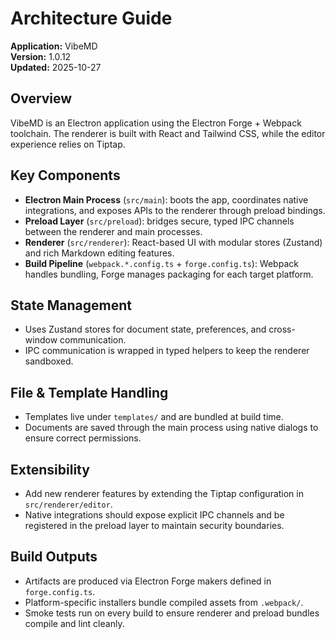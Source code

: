 # Architecture Guide

**Application:** VibeMD  
**Version:** 1.0.12  
**Updated:** 2025-10-27

## Overview

VibeMD is an Electron application using the Electron Forge + Webpack toolchain. The renderer is built with React and Tailwind CSS, while the editor experience relies on Tiptap.

## Key Components

- **Electron Main Process** (`src/main`): boots the app, coordinates native integrations, and exposes APIs to the renderer through preload bindings.
- **Preload Layer** (`src/preload`): bridges secure, typed IPC channels between the renderer and main processes.
- **Renderer** (`src/renderer`): React-based UI with modular stores (Zustand) and rich Markdown editing features.
- **Build Pipeline** (`webpack.*.config.ts` + `forge.config.ts`): Webpack handles bundling, Forge manages packaging for each target platform.

## State Management

- Uses Zustand stores for document state, preferences, and cross-window communication.
- IPC communication is wrapped in typed helpers to keep the renderer sandboxed.

## File & Template Handling

- Templates live under `templates/` and are bundled at build time.
- Documents are saved through the main process using native dialogs to ensure correct permissions.

## Extensibility

- Add new renderer features by extending the Tiptap configuration in `src/renderer/editor`.
- Native integrations should expose explicit IPC channels and be registered in the preload layer to maintain security boundaries.

## Build Outputs

- Artifacts are produced via Electron Forge makers defined in `forge.config.ts`.
- Platform-specific installers bundle compiled assets from `.webpack/`.
- Smoke tests run on every build to ensure renderer and preload bundles compile and lint cleanly.
